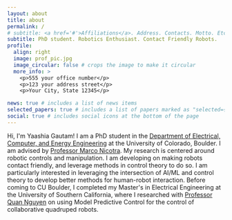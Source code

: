 ```yaml
---
layout: about
title: about
permalink: /
# subtitle: <a href='#'>Affiliations</a>. Address. Contacts. Motto. Etc.
subtitle: PhD student. Robotics Enthusiast. Contact Friendly Robots.
profile:
  align: right
  image: prof_pic.jpg
  image_circular: false # crops the image to make it circular
  more_info: >
    <p>555 your office number</p>
    <p>123 your address street</p>
    <p>Your City, State 12345</p>

news: true # includes a list of news items
selected_papers: true # includes a list of papers marked as "selected={true}"
social: true # includes social icons at the bottom of the page
---
```

Hi, I'm Yaashia Gautam! I am a PhD student in the [Department of Electrical, Computer, and Energy Engineering](https://www.colorado.edu/ecee/) at the University of Colorado, Boulder. I am advised by [Professor Marco Nicotra](https://www.colorado.edu/faculty/nicotra). My research is centered around robotic controls and manipulation. I am developing on making robots contact friendly, and leverage methods in control theory to do so. I am particularly interested in leveraging the intersection of AI/ML and control theory to develop better methods for human-robot interaction.
Before coming to CU Boulder, I completed my Master's in Electrical Engineering at the University of Southern California, where I researched with [Professor Quan Nguyen](https://sites.usc.edu/quann/) on using Model Predictive Control for the control of collaborative quadruped robots.


<!-- Write your biography here. Tell the world about yourself. Link to your favorite [subreddit](http://reddit.com). You can put a picture in, too. The code is already in, just name your picture `prof_pic.jpg` and put it in the `img/` folder.

Put your address / P.O. box / other info right below your picture. You can also disable any of these elements by editing `profile` property of the YAML header of your `_pages/about.md`. Edit `_bibliography/papers.bib` and Jekyll will render your [publications page](/al-folio/publications/) automatically.

Link to your social media connections, too. This theme is set up to use [Font Awesome icons](https://fontawesome.com/) and [Academicons](https://jpswalsh.github.io/academicons/), like the ones below. Add your Facebook, Twitter, LinkedIn, Google Scholar, or just disable all of them. -->
